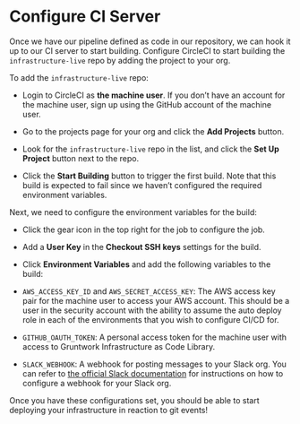 # Configure CI Server

Once we have our pipeline defined as code in our repository, we can hook it up to our CI server to start building.
Configure CircleCI to start building the `infrastructure-live` repo by adding the project to your org.

To add the `infrastructure-live` repo:

- Login to CircleCI as **the machine user**. If you don’t have an account for the machine user, sign up using the GitHub
  account of the machine user.

- Go to the projects page for your org and click the **Add Projects** button.

- Look for the `infrastructure-live` repo in the list, and click the **Set Up Project** button next to the repo.

- Click the **Start Building** button to trigger the first build. Note that this build is expected to fail since we
  haven’t configured the required environment variables.

Next, we need to configure the environment variables for the build:

- Click the gear icon in the top right for the job to configure the job.

- Add a **User Key** in the **Checkout SSH keys** settings for the build.

- Click **Environment Variables** and add the following variables to the build:

- `AWS_ACCESS_KEY_ID` and `AWS_SECRET_ACCESS_KEY`: The AWS access key pair for the machine user to access your AWS
  account. This should be a user in the security account with the ability to assume the auto deploy role in each of
  the environments that you wish to configure CI/CD for.

- `GITHUB_OAUTH_TOKEN`: A personal access token for the machine user with access to Gruntwork Infrastructure as Code
  Library.

- `SLACK_WEBHOOK`: A webhook for posting messages to your Slack org. You can refer to
  [the official Slack documentation](https://api.slack.com/messaging/webhooks) for instructions on how to configure a
  webhook for your Slack org.

Once you have these configurations set, you should be able to start deploying your infrastructure in reaction to git
events!


<!-- ##DOCS-SOURCER-START
{"sourcePlugin":"Local File Copier","hash":"80db423fbd3342a56695e95ad0398426"}
##DOCS-SOURCER-END -->

